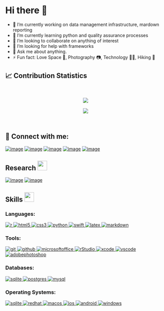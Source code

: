 <!-- Greeting -->
# Hi there 👋

- 🔭 I’m currently working on data management infrastructure, mardown reporting 
- 🌱 I’m currently learning python and quality assurance processes 
- 👯 I’m looking to collaborate on anything of interest
- 🤔 I’m looking for help with frameworks 
- 💬 Ask me about anything.
- ⚡ Fun fact: Love Space 🌌, Photography 📷, Technology 👨‍💻, Hiking 🥾

## 📈 Contribution Statistics

<br/>
<p align="center">
  <a href="https://github.com/khemraj-h">
    <img src="https://github-readme-stats-coral-three.vercel.app/api?username=khemraj-h&show_icons=true&count_private=true"/>
  </a>
  <br/>
  <br/>
  <a href="https://github.com/khemraj-h">
    <img src="https://github-readme-streak-stats.herokuapp.com/?user=khemraj-h&count_private=true"/>
  </a>
  <br/>
</p>
<br>

<h2 align="left">🤝 Connect with me:</h2>
<div align="left">

[![image](https://img.shields.io/badge/LinkedIn-0077B5?style=for-the-badge&logo=linkedin&logoColor=white)](https://www.linkedin.com/in/khemraj-hardowar/)
[![image](https://img.shields.io/badge/Instagram-E4405F?style=for-the-badge&logo=instagram&logoColor=white)](https://www.instagram.com/khemraj95/?hl=en/)
[![image](https://img.shields.io/badge/Twitter-1DA1F2?style=for-the-badge&logo=twitter&logoColor=white)](https://twitter.com/hardowarkhemraj)
[![image](https://img.shields.io/badge/Gmail-D14836?style=for-the-badge&logo=gmail&logoColor=white)](mailto:hardowar.khemraj@gmail.com)
[![image](https://img.shields.io/badge/-NYU%20Email-%2357068c?style=for-the-badge)](mailto:khemraj.hardowar@nyulangone.org) 
   
</div>

## Research <img src="https://media.giphy.com/media/iY8CRBdQXODJSCERIr/giphy.gif" width="30px">&nbsp; 
<div align="left">
  
[![image](https://img.shields.io/badge/ResearchGate-00CCBB?style=for-the-badge&logo=ResearchGate&logoColor=white)](https://www.researchgate.net/profile/Khemraj-Hardowar)
[![image](https://img.shields.io/badge/-ORCID-%23f2f2f2?style=for-the-badge&logo=orcid)](https://orcid.org/0009-0008-4927-8245)
  
</div>

## Skills <img src="https://media.giphy.com/media/iY8CRBdQXODJSCERIr/giphy.gif" width="30px">&nbsp; 

<h3 align="left">Languages:</h3>

<p align="lwft"> 
  <a href="https://www.r-project.org/" target="_blank">
    <img src="https://img.shields.io/badge/r-%23276DC3.svg?style=for-the-badge&logo=r&logoColor=white" alt="r"/> 
  </a>
  <a href="https://www.w3.org/html/" target="_blank"> 
    <img src="https://img.shields.io/badge/html5-%23E34F26.svg?style=for-the-badge&logo=html5&logoColor=white" alt="html5"/> 
  </a>
  <a href="https://www.w3schools.com/css/" target="_blank"> 
    <img src="https://img.shields.io/badge/css3-%231572B6.svg?style=for-the-badge&logo=css3&logoColor=white" alt="css3"/> 
  </a> 
  <a href="https://www.python.org/" target="_blank"> 
    <img src="https://img.shields.io/badge/python-3670A0?style=for-the-badge&logo=python&logoColor=ffdd54" alt="python"/> 
  </a>  
  <a href="https://www.swift.org/" target="_blank"> 
    <img src="https://img.shields.io/badge/swift-F54A2A?style=for-the-badge&logo=swift&logoColor=white" alt="swift"/> 
  </a>   
  <a href="https://www.latex-project.org/" target="_blank"> 
    <img src="https://img.shields.io/badge/latex-%23008080.svg?style=for-the-badge&logo=latex&logoColor=white" alt="latex"/> 
  </a>
  <a href="https://www.markdownguide.org/" target="_blank"> 
    <img src="https://img.shields.io/badge/-Markdown-%23000000?style=for-the-badge&logo=Markdown" alt="markdown"/> 
  </a>       
</p>
 
<h3 align="left">Tools:</h3>

<p align="lwft"> 
  <a href="https://git-scm.com/" target="_blank"> 
    <img src="https://img.shields.io/badge/git-%23F05033.svg?style=for-the-badge&logo=git&logoColor=white" alt="git"/> 
  </a>
  <a href="https://github.com/" target="_blank"> 
    <img src="https://img.shields.io/badge/github-%23121011.svg?style=for-the-badge&logo=github&logoColor=white" alt="github"/> 
  </a>
  <a href="https://www.office.com/" target="_blank"> 
    <img src="https://img.shields.io/badge/Microsoft_Office-D83B01?style=for-the-badge&logo=microsoft-office&logoColor=white" alt="microsoftoffice"/> 
  </a>
  <a href="https://posit.co/" target="_blank"> 
    <img src="https://img.shields.io/badge/RStudio-4285F4?style=for-the-badge&logo=rstudio&logoColor=white" alt="rStudio"/> 
  </a>
  <a href="https://developer.apple.com/xcode/" target="_blank"> 
    <img src="https://img.shields.io/badge/Xcode-007ACC?style=for-the-badge&logo=Xcode&logoColor=white" alt="xcode"/> 
  </a>  
  <a href="https://code.visualstudio.com/" target="_blank"> 
    <img src="https://img.shields.io/badge/Visual%20Studio%20Code-0078d7.svg?style=for-the-badge&logo=visual-studio-code&logoColor=white" alt="vscode"/> 
  </a>  
  <a href="https://www.adobe.com/products/photoshop/" target="_blank"> 
    <img src="https://img.shields.io/badge/adobe%20photoshop-%2331A8FF.svg?style=for-the-badge&logo=adobe%20photoshop&logoColor=white" alt="adobephotoshop"/> 
  </a>   
</p>

<h3 align="left">Databases:</h3>
<p align="lwft"> 
  <a href="https://www.sqlite.org/" target="_blank"> 
    <img src="https://img.shields.io/badge/sqlite-%2307405e.svg?style=for-the-badge&logo=sqlite&logoColor=white" alt="sqlite"/> 
  </a> 
  <a href="https://www.postgresql.org" target="_blank"> 
    <img src="https://img.shields.io/badge/postgres-%23316192.svg?style=for-the-badge&logo=postgresql&logoColor=white" alt="postgres"/> 
  </a>  
  <a href="https://www.mysql.com/" target="_blank"> 
    <img src="https://img.shields.io/badge/mysql-%2300f.svg?style=for-the-badge&logo=mysql&logoColor=white" alt="mysql"/> 
  </a>   
</p>

<h3 align="left">Operating Systems:</h3>
<p align="lwft"> 
  <a href="https://www.sqlite.org/" target="_blank"> 
    <img src="https://img.shields.io/badge/Linux-FCC624?style=for-the-badge&logo=linux&logoColor=black" alt="sqlite"/> 
  </a> 
  <a href="https://www.redhat.com/en/" target="_blank"> 
    <img src="https://img.shields.io/badge/Red%20Hat-EE0000?style=for-the-badge&logo=redhat&logoColor=white" alt="redhat"/> 
  </a> 
  <a href="https://www.apple.com/macos/" target="_blank"> 
    <img src="https://img.shields.io/badge/mac%20os-000000?style=for-the-badge&logo=macos&logoColor=F0F0F0" alt="macos"/> 
  </a> 
  <a href="https://www.apple.com/ios/" target="_blank"> 
    <img src="https://img.shields.io/badge/iOS-000000?style=for-the-badge&logo=ios&logoColor=white" alt="ios"/> 
  </a> 
  <a href="https://www.android.com/" target="_blank"> 
    <img src="https://img.shields.io/badge/Android-3DDC84?style=for-the-badge&logo=android&logoColor=white" alt="android"/> 
  </a> 
  <a href="https://www.microsoft.com/en-us/windows/" target="_blank"> 
    <img src="https://img.shields.io/badge/Windows-0078D6?style=for-the-badge&logo=windows&logoColor=white" alt="windows"/> 
  </a> 
</p>
  


<!--
**khemraj-h/khemraj-h** is a ✨ _special_ ✨ repository because its `README.md` (this file) appears on your GitHub profile.

Here are some ideas to get you started:

- 🤔 I’m looking for help with ...
- 📫 How to reach me: ...
- 😄 Pronouns: ...
-->

